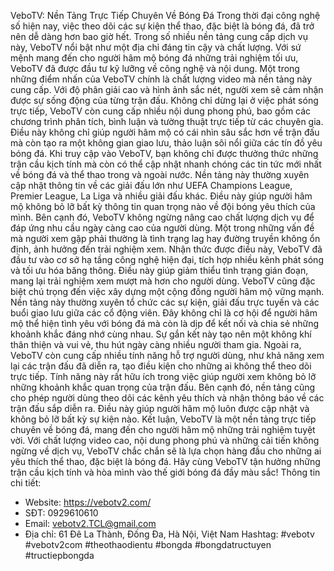 VeboTV: Nền Tảng Trực Tiếp Chuyên Về Bóng Đá
Trong thời đại công nghệ số hiện nay, việc theo dõi các sự kiện thể thao, đặc biệt là bóng đá, đã trở nên dễ dàng hơn bao giờ hết. Trong số nhiều nền tảng cung cấp dịch vụ này, VeboTV nổi bật như một địa chỉ đáng tin cậy và chất lượng. Với sứ mệnh mang đến cho người hâm mộ bóng đá những trải nghiệm tối ưu, VeboTV đã được đầu tư kỹ lưỡng về công nghệ và nội dung.
Một trong những điểm nhấn của VeboTV chính là chất lượng video mà nền tảng này cung cấp. Với độ phân giải cao và hình ảnh sắc nét, người xem sẽ cảm nhận được sự sống động của từng trận đấu. Không chỉ dừng lại ở việc phát sóng trực tiếp, VeboTV còn cung cấp nhiều nội dung phong phú, bao gồm các chương trình phân tích, bình luận và tường thuật trực tiếp từ các chuyên gia. Điều này không chỉ giúp người hâm mộ có cái nhìn sâu sắc hơn về trận đấu mà còn tạo ra một không gian giao lưu, thảo luận sôi nổi giữa các tín đồ yêu bóng đá.
Khi truy cập vào VeboTV, bạn không chỉ được thưởng thức những trận cầu kịch tính mà còn có thể cập nhật nhanh chóng các tin tức mới nhất về bóng đá và thể thao trong và ngoài nước. Nền tảng này thường xuyên cập nhật thông tin về các giải đấu lớn như UEFA Champions League, Premier League, La Liga và nhiều giải đấu khác. Điều này giúp người hâm mộ không bỏ lỡ bất kỳ thông tin quan trọng nào về đội bóng yêu thích của mình.
Bên cạnh đó, VeboTV không ngừng nâng cao chất lượng dịch vụ để đáp ứng nhu cầu ngày càng cao của người dùng. Một trong những vấn đề mà người xem gặp phải thường là tình trạng lag hay đường truyền không ổn định, ảnh hưởng đến trải nghiệm xem. Nhận thức được điều này, VeboTV đã đầu tư vào cơ sở hạ tầng công nghệ hiện đại, tích hợp nhiều kênh phát sóng và tối ưu hóa băng thông. Điều này giúp giảm thiểu tình trạng gián đoạn, mang lại trải nghiệm xem mượt mà hơn cho người dùng.
VeboTV cũng đặc biệt chú trọng đến việc xây dựng một cộng đồng người hâm mộ vững mạnh. Nền tảng này thường xuyên tổ chức các sự kiện, giải đấu trực tuyến và các buổi giao lưu giữa các cổ động viên. Đây không chỉ là cơ hội để người hâm mộ thể hiện tình yêu với bóng đá mà còn là dịp để kết nối và chia sẻ những khoảnh khắc đáng nhớ cùng nhau. Sự gắn kết này tạo nên một không khí thân thiện và vui vẻ, thu hút ngày càng nhiều người tham gia.
Ngoài ra, VeboTV còn cung cấp nhiều tính năng hỗ trợ người dùng, như khả năng xem lại các trận đấu đã diễn ra, tạo điều kiện cho những ai không thể theo dõi trực tiếp. Tính năng này rất hữu ích trong việc giúp người xem không bỏ lỡ những khoảnh khắc quan trọng của trận đấu. Bên cạnh đó, nền tảng cũng cho phép người dùng theo dõi các kênh yêu thích và nhận thông báo về các trận đấu sắp diễn ra. Điều này giúp người hâm mộ luôn được cập nhật và không bỏ lỡ bất kỳ sự kiện nào.
Kết luận, VeboTV là một nền tảng trực tiếp chuyên về bóng đá, mang đến cho người hâm mộ những trải nghiệm tuyệt vời. Với chất lượng video cao, nội dung phong phú và những cải tiến không ngừng về dịch vụ, VeboTV chắc chắn sẽ là lựa chọn hàng đầu cho những ai yêu thích thể thao, đặc biệt là bóng đá. Hãy cùng VeboTV tận hưởng những trận cầu kịch tính và hòa mình vào thế giới bóng đá đầy màu sắc!
Thông tin chi tiết:
- Website: https://vebotv2.com/ 
- SĐT: 0929610610
- Email: vebotv2.TCL@gmail.com 
- Địa chỉ: 61 Đê La Thành, Đống Đa, Hà Nội, Việt Nam
Hashtag: #vebotv #vebotv2com #theothaodientu #bongda #bongdatructuyen #tructiepbongda

